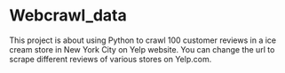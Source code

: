 # Webcrawl_data 
This project is about using Python to crawl 100 customer reviews in a ice cream store in New York City on Yelp website. You can change the url to scrape different reviews of various stores on Yelp.com.
